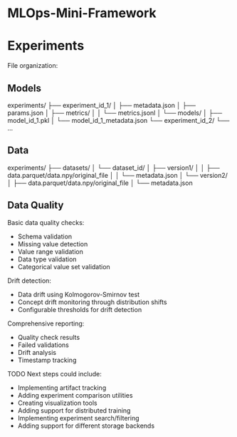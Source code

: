 # MLOps-Mini-Framework

# Experiments

File organization:

## Models
experiments/
├── experiment_id_1/
│   ├── metadata.json
│   ├── params.json
│   ├── metrics/
│   │   └── metrics.jsonl
│   └── models/
│       ├── model_id_1.pkl
│       └── model_id_1_metadata.json
└── experiment_id_2/
    └── ...


## Data
experiments/
├── datasets/
│   └── dataset_id/
│       ├── version1/
│       │   ├── data.parquet/data.npy/original_file
│       │   └── metadata.json
│       └── version2/
│           ├── data.parquet/data.npy/original_file
│           └── metadata.json


## Data Quality

Basic data quality checks:
- Schema validation
- Missing value detection
- Value range validation
- Data type validation
- Categorical value set validation


Drift detection:
- Data drift using Kolmogorov-Smirnov test
- Concept drift monitoring through distribution shifts
- Configurable thresholds for drift detection


Comprehensive reporting:
- Quality check results
- Failed validations
- Drift analysis
- Timestamp tracking



TODO
Next steps could include:
- Implementing artifact tracking
- Adding experiment comparison utilities
- Creating visualization tools
- Adding support for distributed training
- Implementing experiment search/filtering
- Adding support for different storage backends

